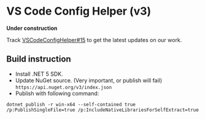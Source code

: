 # VS Code Config Helper (v3)

**Under construction**

Track [VSCodeConfigHelper#15](https://github.com/Guyutongxue/VSCodeConfigHelper/issues/15) to get the latest updates on our work.

## Build instruction

- Install .NET 5 SDK.
- Update NuGet source. (Very important, or publish will fail) `https://api.nuget.org/v3/index.json`
- Publish with following command:
```
dotnet publish -r win-x64 --self-contained true /p:PublishSingleFile=true /p:IncludeNativeLibrariesForSelfExtract=true 
```